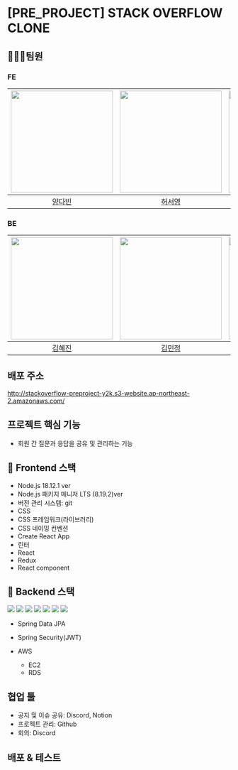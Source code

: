 # [PRE_PROJECT] STACK OVERFLOW CLONE

## 🧑‍🤝‍🧑팀원

### FE
|[<img src="https://user-images.githubusercontent.com/3222504/208596931-cd053077-414e-4f03-aa2b-e5aab0ae7ba6.jpg" width="230px;" alt="">](https://github.com/vinyangda)|[<img src="https://user-images.githubusercontent.com/3222504/208596851-7a973bb3-d1f9-4c0d-8d90-6461f90285a5.jpg" width="230px;" alt="">](https://github.com/ashleysyheo)|[<img src="https://user-images.githubusercontent.com/3222504/208596741-ccdd9f11-336a-462a-adee-22ce90bf77b5.jpeg" width="230px;" alt="">](https://github.com/jingoworld) |
|:---:|:---:|:---:|
|[양다빈](https://github.com/vinyangda)|[허서영](https://github.com/ashleysyheo)|[최진우](https://github.com/jingoworld)|
### BE
|[<img src="https://user-images.githubusercontent.com/3222504/208597601-8ebe734c-4f02-45cd-a7ae-eafcf18e2491.jpg" width="230px;" alt="">](https://github.com/hyejinme)|[<img src="https://user-images.githubusercontent.com/3222504/208598448-77005d6f-63b9-40c7-9f38-2ea51d5c7cdd.png" width="230px;" alt="">](https://github.com/kimmj13)|[<img src="https://user-images.githubusercontent.com/3222504/208600324-750b267f-a1fb-40c5-847e-38bcb7300f87.png" width="230px;" alt="">](https://github.com/Yujeu07) |
|:---:|:---:|:---:|
|[김혜진](https://github.com/hyejinme)|[김민정](https://github.com/kimmj13)|[유제웅](https://github.com/Yujeu07)|

## 배포 주소
http://stackoverflow-preproject-y2k.s3-website.ap-northeast-2.amazonaws.com/


## 프로젝트 핵심 기능
- 회원 간 질문과 응답을 공유 및 관리하는 기능

## 📌 Frontend 스택
- Node.js 18.12.1 ver
- Node.js 패키지 매니저 LTS (8.19.2)ver
- 버전 관리 시스템: git
- CSS
- CSS 프레임워크(라이브러리)
- CSS 네이밍 컨벤션
- Create React App
- 린터
- React
- Redux
- React component 


## 📌 Backend 스택
<img src="https://img.shields.io/badge/java-007396?style=for-the-badge&logo=java&logoColor=white">
<img src="https://img.shields.io/badge/springboot-6DB33F?style=for-the-badge&logo=springboot&logoColor=white">
<img src="https://img.shields.io/badge/gradle-02303A?style=for-the-badge&logo=gradle&logoColor=white">
<img src="https://img.shields.io/badge/표시할이름-색상?style=for-the-badge&logo=기술스택아이콘&logoColor=white">

<img src="https://img.shields.io/badge/spring%20security-6DB33F?style=for-the-badge&logo=springsecurity&logoColor=white">
<img src="https://img.shields.io/badge/EC2-FF9900?style=for-the-badge&logo=amazonEC2&logoColor=white">
<img src="https://img.shields.io/badge/RDS-527FFF?style=for-the-badge&logo=amazonRDS&logoColor=white">

- Spring Data JPA
- Spring Security(JWT)

- AWS
    - EC2
    - RDS


## 협업 툴
- 공지 및 이슈 공유: Discord, Notion
- 프로젝트 관리: Github
- 회의: Discord

## 배포 & 테스트




